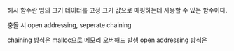 

해시 함수란 임의 크기 데이터를 고정 크기 값으로 매핑하는데 사용할 수 있는 함수이다.


충돌 시 open addressing, seperate chaining

chaining 방식은 malloc으로 메모리 오버해드 발생
open addressing 방식은 